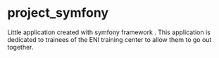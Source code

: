 # project_symfony
Little application created with symfony framework .  This application is dedicated to trainees of the ENI training center to allow them to go out together. 
